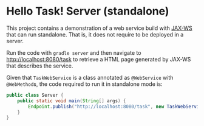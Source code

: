 # Hello Task! Server (standalone)
This project contains a demonstration of a web service build with [JAX-WS](http://docs.oracle.com/javaee/6/tutorial/doc/bnayl.html) 
that can run standalone. That is, it does not require to be deployed in a server.

Run the code with ```gradle server``` and then navigate to [http://localhost:8080/task](http://localhost:8080/task) to 
retrieve a HTML page generated by JAX-WS that describes the service. 

Given that ```TaskWebService``` is a class annotated as ```@WebService``` with ```@WebMethod```s, the code required to run it 
in standalone mode is:
```java
public class Server {
	public static void main(String[] args) {
		Endpoint.publish("http://localhost:8080/task", new TaskWebService());
	}
}
```
